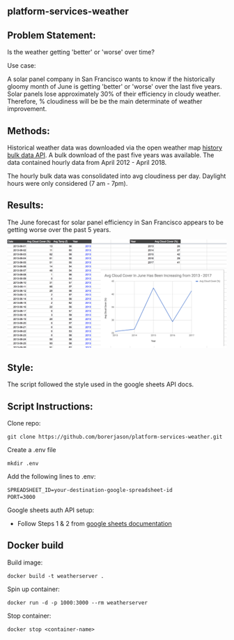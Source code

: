 ## platform-services-weather

## Problem Statement:

Is the weather getting 'better' or 'worse' over time?  

Use case:  
  
A solar panel company in San Francisco wants to know if the historically gloomy month of June is getting 'better' or 'worse' over the last five years.   
Solar panels lose approximately 30% of their efficiency in cloudy weather. Therefore, % cloudiness will be be the main determinate of weather improvement. 

## Methods:

Historical weather data was downloaded via the open weather map [history bulk data API](https://openweathermap.org/history-bulk). A bulk download of the past five years was available. The data contained hourly data from April 2012 - April 2018.



The hourly bulk data was consolidated into avg cloudiness per day. Daylight hours were only considered (7 am - 7pm). 

## Results:

The June forecast for solar panel efficiency in San Francisco appears to be getting worse over the past 5 years.

<img src="images/weather.png">

## Style:

The script followed the style used in the google sheets API docs. 

## Script Instructions:

Clone repo: 
```
git clone https://github.com/borerjason/platform-services-weather.git
```  
Create a .env file 
```
mkdir .env
```
Add the following lines to .env:
```
SPREADSHEET_ID=your-destination-google-spreadsheet-id
PORT=3000
```
Google sheets auth API setup:
* Follow Steps 1 & 2 from [google sheets documentation](https://developers.google.com/sheets/api/quickstart/nodejs#step_3_set_up_the_sample)


## Docker build

Build image:  
```
docker build -t weatherserver .
```
  
Spin up container:  
```
docker run -d -p 1000:3000 --rm weatherserver
```  

Stop container:  
```
docker stop <container-name>
```